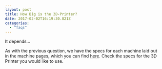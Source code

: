 ```yaml
---
layout: post
title: How Big is the 3D-Printer?
date: 2017-02-02T16:19:30.821Z
categories:
  - "faqs"
---
```


It depends...

As with the previous question, we have the specs for each machine laid out in the machine pages, which you can find [here](/lab). Check the specs for the 3D Printer you would like to use.
